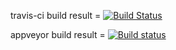 travis-ci build result = [![Build Status]( https://travis-ci.com/AdemCatamak/caketutorials.svg?branch=basic-cake-tutorial-for-dotnet-webapi)](https://travis-ci.com/AdemCatamak/caketutorials/branches)


appveyor build result = [![Build status](https://ci.appveyor.com/api/projects/status/2lc92x0ey5v3q3yp/branch/basic-cake-tutorial-for-dotnet-webapi?svg=true)](https://ci.appveyor.com/project/ademcatamak/caketutorials/branch/basic-cake-tutorial-for-dotnet-webapi)

